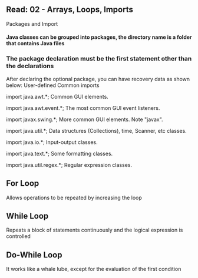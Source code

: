## Read: 02 - Arrays, Loops, Imports
Packages and Import


#### Java classes can be grouped into packages, the directory name is a folder that contains Java files

### The package declaration must be the first statement other than the declarations

After declaring the optional package, you can have recovery data as shown below:
User-defined
Common imports

import java.awt.\*; Common GUI elements.

import java.awt.event.\*; The most common GUI event listeners.

import javax.swing.\*; More common GUI elements. Note "javax".

import java.util.\*; Data structures (Collections), time, Scanner, etc classes.

import java.io.\*; Input-output classes.

import java.text.\*; Some formatting classes.

import java.util.regex.\*; Regular expression classes.

## For Loop
Allows operations to be repeated by increasing the loop
## While Loop
Repeats a block of statements continuously and the logical expression is controlled
## Do-While Loop
It works like a whale lube, except for the evaluation of the first condition


